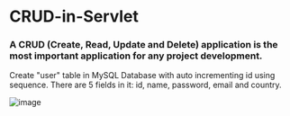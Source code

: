 # CRUD-in-Servlet

### A CRUD (Create, Read, Update and Delete) application is the most important application for any project development.

Create "user" table in MySQL Database with auto incrementing id using sequence. There are 5 fields in it: id, name, password, email and country.

![image](https://user-images.githubusercontent.com/36449873/114264397-5c118500-9a08-11eb-895a-e37b4c605952.png)

